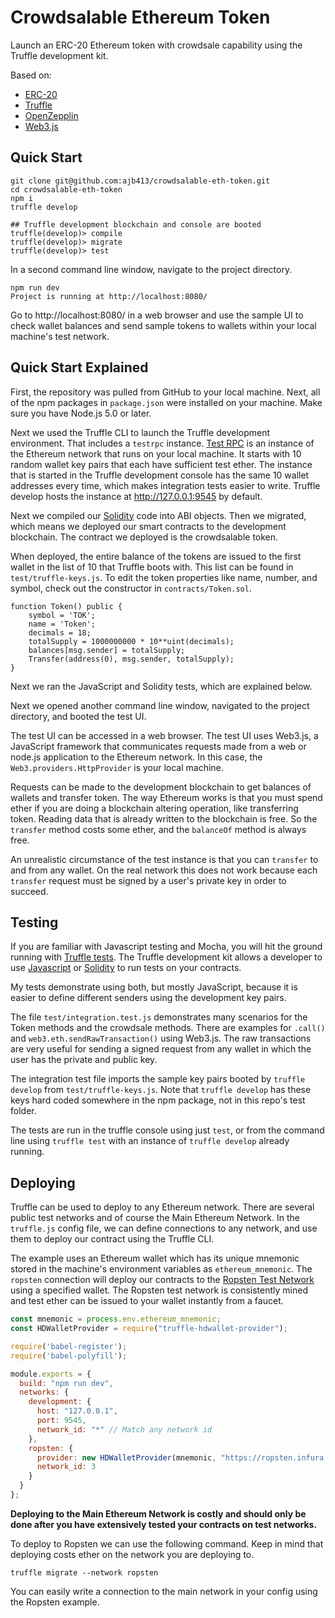 # Crowdsalable Ethereum Token

Launch an ERC-20 Ethereum token with crowdsale capability using the Truffle development kit.

Based on:
- [ERC-20](https://github.com/ethereum/EIPs/blob/master/EIPS/eip-20.md)
- [Truffle](http://truffleframework.com/docs/)
- [OpenZepplin](https://openzeppelin.org/)
- [Web3.js](https://github.com/ethereum/web3.js/)

## Quick Start
```
git clone git@github.com:ajb413/crowdsalable-eth-token.git
cd crowdsalable-eth-token
npm i
truffle develop

## Truffle development blockchain and console are booted
truffle(develop)> compile
truffle(develop)> migrate
truffle(develop)> test
```

In a second command line window, navigate to the project directory.
```
npm run dev
Project is running at http://localhost:8080/
```

Go to http://localhost:8080/ in a web browser and use the sample UI to check wallet balances and send sample tokens to wallets within your local machine's test network.

## Quick Start Explained

First, the repository was pulled from GitHub to your local machine. Next, all of the npm packages in `package.json` were installed on your machine. Make sure you have Node.js 5.0 or later.

Next we used the Truffle CLI to launch the Truffle development environment. That includes a `testrpc` instance. [Test RPC](https://github.com/trufflesuite/ganache-cli) is an instance of the Ethereum network that runs on your local machine. It starts with 10 random wallet key pairs that each have sufficient test ether. The instance that is started in the Truffle development console has the same 10 wallet addresses every time, which makes integration tests easier to write. Truffle develop hosts the instance at http://127.0.0.1:9545 by default.

Next we compiled our [Solidity](http://solidity.readthedocs.io/en/develop/) code into ABI objects. Then we migrated, which means we deployed our smart contracts to the development blockchain. The contract we deployed is the crowdsalable token.

When deployed, the entire balance of the tokens are issued to the first wallet in the list of 10 that Truffle boots with. This list can be found in `test/truffle-keys.js`. To edit the token properties like name, number, and symbol, check out the constructor in `contracts/Token.sol`.

```
function Token() public {
    symbol = 'TOK';
    name = 'Token';
    decimals = 18;
    totalSupply = 1000000000 * 10**uint(decimals);
    balances[msg.sender] = totalSupply;
    Transfer(address(0), msg.sender, totalSupply);
}
```

Next we ran the JavaScript and Solidity tests, which are explained below.

Next we opened another command line window, navigated to the project directory, and booted the test UI.

The test UI can be accessed in a web browser. The test UI uses Web3.js, a JavaScript framework that communicates requests made from a web or node.js application to the Ethereum network. In this case, the `Web3.providers.HttpProvider` is your local machine.

Requests can be made to the development blockchain to get balances of wallets and transfer token. The way Ethereum works is that you must spend ether if you are doing a blockchain altering operation, like transferring token. Reading data that is already written to the blockchain is free. So the `transfer` method costs some ether, and the `balanceOf` method is always free.

An unrealistic circumstance of the test instance is that you can `transfer` to and from any wallet. On the real network this does not work because each `transfer` request must be signed by a user's private key in order to succeed.

## Testing
If you are familiar with Javascript testing and Mocha, you will hit the ground running with [Truffle tests](http://truffleframework.com/docs/getting_started/testing). The Truffle development kit allows a developer to use [Javascript](http://truffleframework.com/docs/getting_started/javascript-tests) or [Solidity](http://truffleframework.com/docs/getting_started/solidity-tests) to run tests on your contracts.

My tests demonstrate using both, but mostly JavaScript, because it is easier to define different senders using the development key pairs.

The file `test/integration.test.js` demonstrates many scenarios for the Token methods and the crowdsale methods. There are examples for `.call()` and `web3.eth.sendRawTransaction()` using Web3.js. The raw transactions are very useful for sending a signed request from any wallet in which the user has the private and public key.

The integration test file imports the sample key pairs booted by `truffle develop` from `test/truffle-keys.js`. Note that `truffle develop` has these keys hard coded somewhere in the npm package, not in this repo's test folder.

The tests are run in the truffle console using just `test`, or from the command line using `truffle test` with an instance of `truffle develop` already running.

## Deploying

Truffle can be used to deploy to any Ethereum network. There are several public test networks and of course the Main Ethereum Network. In the `truffle.js` config file, we can define connections to any network, and use them to deploy our contract using the Truffle CLI.

The example uses an Ethereum wallet which has its unique mnemonic stored in the machine's environment variables as `ethereum_mnemonic`. The `ropsten` connection will deploy our contracts to the [Ropsten Test Network](https://ropsten.etherscan.io/) using a specified wallet. The Ropsten test network is consistently mined and test ether can be issued to your wallet instantly from a faucet.

```javascript
const mnemonic = process.env.ethereum_mnemonic;
const HDWalletProvider = require("truffle-hdwallet-provider");

require('babel-register');
require('babel-polyfill');

module.exports = {
  build: "npm run dev",
  networks: {
    development: {
      host: "127.0.0.1",
      port: 9545,
      network_id: "*" // Match any network id
    },
    ropsten: {
      provider: new HDWalletProvider(mnemonic, "https://ropsten.infura.io/"),
      network_id: 3
    }
  }
};
```

**Deploying to the Main Ethereum Network is costly and should only be done after you have extensively tested your contracts on test networks.**

To deploy to Ropsten we can use the following command. Keep in mind that deploying costs ether on the network you are deploying to.
```
truffle migrate --network ropsten
```
You can easily write a connection to the main network in your config using the Ropsten example.
